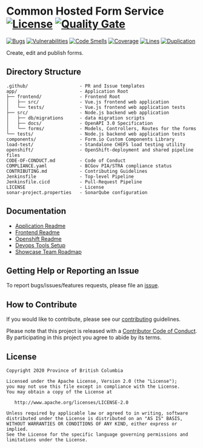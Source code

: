 
# Common Hosted Form Service [![License](https://img.shields.io/badge/License-Apache%202.0-blue.svg)](LICENSE) [![Quality Gate](https://sonarqube-wxpbtr-tools.pathfinder.gov.bc.ca/api/badges/gate?key=common-hosted-form-service-master)](https://sonarqube-wxpbtr-tools.pathfinder.gov.bc.ca/dashboard?id=common-hosted-form-service-master)

[![Bugs](https://sonarqube-wxpbtr-tools.pathfinder.gov.bc.ca/api/badges/measure?key=common-hosted-form-service-master&metric=bugs)](https://sonarqube-wxpbtr-tools.pathfinder.gov.bc.ca/dashboard?id=common-hosted-form-service-master)
[![Vulnerabilities](https://sonarqube-wxpbtr-tools.pathfinder.gov.bc.ca/api/badges/measure?key=common-hosted-form-service-master&metric=vulnerabilities)](https://sonarqube-wxpbtr-tools.pathfinder.gov.bc.ca/dashboard?id=common-hosted-form-service-master)
[![Code Smells](https://sonarqube-wxpbtr-tools.pathfinder.gov.bc.ca/api/badges/measure?key=common-hosted-form-service-master&metric=code_smells)](https://sonarqube-wxpbtr-tools.pathfinder.gov.bc.ca/dashboard?id=common-hosted-form-service-master)
[![Coverage](https://sonarqube-wxpbtr-tools.pathfinder.gov.bc.ca/api/badges/measure?key=common-hosted-form-service-master&metric=coverage)](https://sonarqube-wxpbtr-tools.pathfinder.gov.bc.ca/dashboard?id=common-hosted-form-service-master)
[![Lines](https://sonarqube-wxpbtr-tools.pathfinder.gov.bc.ca/api/badges/measure?key=common-hosted-form-service-master&metric=lines)](https://sonarqube-wxpbtr-tools.pathfinder.gov.bc.ca/dashboard?id=common-hosted-form-service-master)
[![Duplication](https://sonarqube-wxpbtr-tools.pathfinder.gov.bc.ca/api/badges/measure?key=common-hosted-form-service-master&metric=duplicated_lines_density)](https://sonarqube-wxpbtr-tools.pathfinder.gov.bc.ca/dashboard?id=common-hosted-form-service-master)

Create, edit and publish forms.

## Directory Structure

    .github/                   - PR and Issue templates
    app/                       - Application Root
    ├── frontend/              - Frontend Root
    │   ├── src/               - Vue.js frontend web application
    │   └── tests/             - Vue.js frontend web application tests
    ├── src/                   - Node.js backend web application
    │   ├── db/migrations      - data migration scripts
    │   ├── docs/              - OpenAPI 3.0 Specification
    │   └── forms/             - Models, Controllers, Routes for the forms
    └── tests/                 - Node.js backend web application tests
    components/                - Form.io Custom Components Library
    load-test/                 - Standalone CHEFS load testing utility
    openshift/                 - OpenShift-deployment and shared pipeline files
    CODE-OF-CONDUCT.md         - Code of Conduct
    COMPLIANCE.yaml            - BCGov PIA/STRA compliance status
    CONTRIBUTING.md            - Contributing Guidelines
    Jenkinsfile                - Top-level Pipeline
    Jenkinsfile.cicd           - Pull-Request Pipeline
    LICENSE                    - License
    sonar-project.properties   - SonarQube configuration

## Documentation

* [Application Readme](app/README.md)
* [Frontend Readme](app/frontend/README.md)
* [Openshift Readme](openshift/README.md)
* [Devops Tools Setup](https://github.com/bcgov/nr-showcase-devops-tools)
* [Showcase Team Roadmap](https://github.com/bcgov/common-hosted-form-service/wiki/Roadmap)

## Getting Help or Reporting an Issue

To report bugs/issues/features requests, please file an [issue](https://github.com/bcgov/common-hosted-form-service/issues).

## How to Contribute

If you would like to contribute, please see our [contributing](CONTRIBUTING.md) guidelines.

Please note that this project is released with a [Contributor Code of Conduct](CODE-OF-CONDUCT.md). By participating in this project you agree to abide by its terms.

## License

    Copyright 2020 Province of British Columbia

    Licensed under the Apache License, Version 2.0 (the "License");
    you may not use this file except in compliance with the License.
    You may obtain a copy of the License at

       http://www.apache.org/licenses/LICENSE-2.0

    Unless required by applicable law or agreed to in writing, software
    distributed under the License is distributed on an "AS IS" BASIS,
    WITHOUT WARRANTIES OR CONDITIONS OF ANY KIND, either express or implied.
    See the License for the specific language governing permissions and
    limitations under the License.
